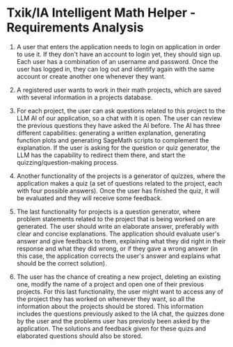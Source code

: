 # Txik/IA Intelligent Math Helper - Requirements Analysis

1. A user that enters the application needs to login on application in order to use it. If they don't have an account to login yet, they should sign up. Each user has a combination of an username and password. Once the user has logged in, they can log out and identify again with the same account or create another one whenever they want.

2. A registered user wants to work in their math projects, which are saved with several information in a projects database.

3. For each project, the user can ask questions related to this project to the LLM AI of our application, so a chat with it is open. The user can review the previous questions they have asked the AI before. The AI has three different capabilities: generating a written explanation, generating function plots and generating SageMath scripts to complement the explanation. If the user is asking for the question or quiz generator, the LLM has the capability to redirect them there, and start the quizzing/question-making process.

4. Another functionality of the projects is a generator of quizzes, where the application makes a quiz (a set of questions related to the project, each with four possible answers). Once the user has finished the quiz, it will be evaluated and they will receive some feedback.

5. The last functionality for projects is a question generator, where problem statements related to the project that is being worked on are generated. The user should write an elaborate answer, preferably with clear and concise explanations. The application should evaluate user's answer and give feedback to them, explaining what they did right in their response and what they did wrong, or if they gave a wrong answer (in this case, the application corrects the user's answer and explains what should be the correct solution).

6. The user has the chance of creating a new project, deleting an existing one, modify the name of a project and open one of their previous projects. For this last functionality, the user might want to access any of the project they has worked on whenever they want, so all the information about the projects should be stored. This information includes the questions previously asked to the IA chat, the quizzes done by the user and the problems user has previosly been asked by the application. The solutions and feedback given for these quizs and elaborated questions should also be stored.

